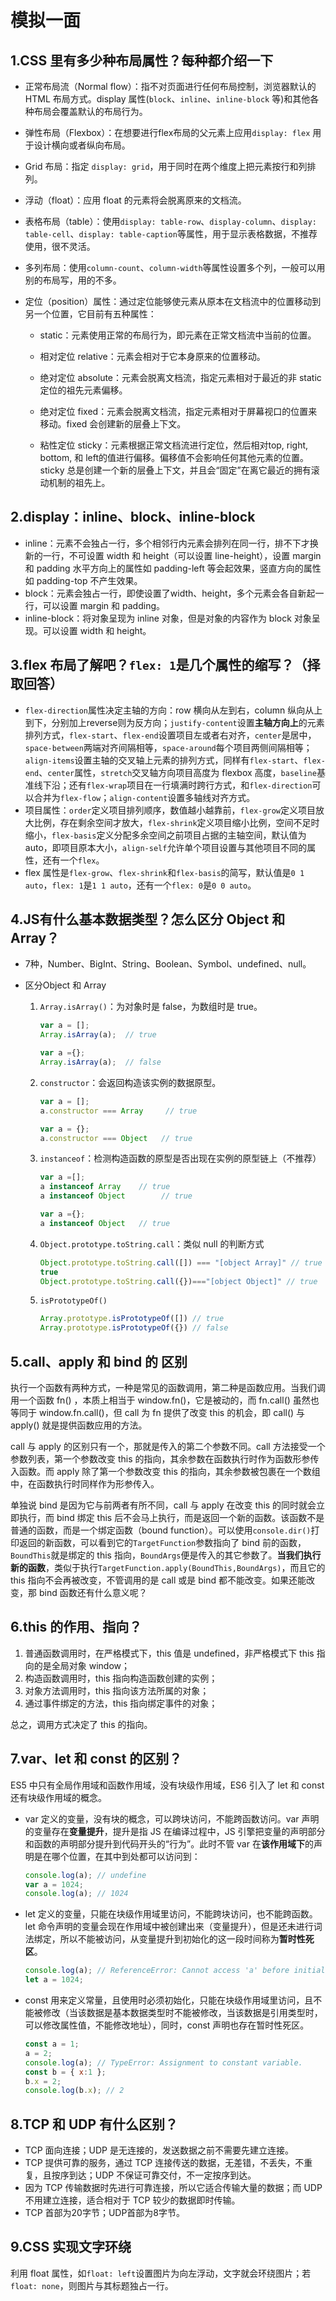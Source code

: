 # 模拟一面

## 1.CSS 里有多少种布局属性？每种都介绍一下

- 正常布局流（Normal flow）：指不对页面进行任何布局控制，浏览器默认的 HTML 布局方式。display 属性(`block`、`inline`、`inline-block` 等)和其他各种布局会覆盖默认的布局行为。

- 弹性布局（Flexbox）：在想要进行flex布局的父元素上应用`display: flex` 用于设计横向或者纵向布局。

- Grid 布局：指定 `display: grid`，用于同时在两个维度上把元素按行和列排列。

- 浮动（float）：应用 float 的元素将会脱离原来的文档流。

- 表格布局（table）：使用`display: table-row`、`display-column`、`display: table-cell`、`display: table-caption`等属性，用于显示表格数据，不推荐使用，很不灵活。

- 多列布局：使用`column-count`、`column-width`等属性设置多个列，一般可以用别的布局写，用的不多。

- 定位（position）属性：通过定位能够使元素从原本在文档流中的位置移动到另一个位置，它目前有五种属性：

  - static：元素使用正常的布局行为，即元素在正常文档流中当前的位置。
  - 相对定位 relative：元素会相对于它本身原来的位置移动。
  
  - 绝对定位 absolute：元素会脱离文档流，指定元素相对于最近的非 static 定位的祖先元素偏移。
  - 绝对定位 fixed：元素会脱离文档流，指定元素相对于屏幕视口的位置来移动。fixed 会创建新的层叠上下文。
  - 粘性定位 sticky：元素根据正常文档流进行定位，然后相对top, right, bottom, 和 left的值进行偏移。偏移值不会影响任何其他元素的位置。sticky 总是创建一个新的层叠上下文，并且会“固定”在离它最近的拥有滚动机制的祖先上。

## 2.display：inline、block、inline-block

- inline：元素不会独占一行，多个相邻行内元素会排列在同一行，排不下才换新的一行，不可设置 width 和 height（可以设置 line-height），设置 margin 和 padding 水平方向上的属性如 padding-left 等会起效果，竖直方向的属性如 padding-top 不产生效果。
- block：元素会独占一行，即使设置了width、height，多个元素会各自新起一行，可以设置 margin 和 padding。
- inline-block：将对象呈现为 inline 对象，但是对象的内容作为 block 对象呈现。可以设置 width 和 height。

## 3.flex 布局了解吧？`flex: 1`是几个属性的缩写？（择取回答）

- `flex-direction`属性决定主轴的方向：row 横向从左到右，column 纵向从上到下，分别加上reverse则为反方向；`justify-content`设置**主轴方向上**的元素排列方式，`flex-start`、`flex-end`设置项目左或者右对齐，`center`是居中，`space-between`两端对齐间隔相等，`space-around`每个项目两侧间隔相等；`align-items`设置主轴的交叉轴上元素的排列方式，同样有`flex-start`、`flex-end`、`center`属性，`stretch`交叉轴方向项目高度为 flexbox 高度，`baseline`基准线下沿；还有`flex-wrap`项目在一行填满时跨行方式，和`flex-direction`可以合并为`flex-flow`；`align-content`设置多轴线对齐方式。
- 项目属性：`order`定义项目排列顺序，数值越小越靠前，`flex-grow`定义项目放大比例，存在剩余空间才放大，`flex-shrink`定义项目缩小比例，空间不足时缩小，`flex-basis`定义分配多余空间之前项目占据的主轴空间，默认值为auto，即项目原本大小，`align-self`允许单个项目设置与其他项目不同的属性，还有一个`flex`。
- flex 属性是`flex-grow`、`flex-shrink`和`flex-basis`的简写，默认值是`0 1 auto`，`flex: 1`是`1 1 auto`，还有一个`flex: 0`是`0 0 auto`。

## 4.JS有什么基本数据类型？怎么区分 Object 和 Array？

- 7种，Number、BigInt、String、Boolean、Symbol、undefined、null。

- 区分Object 和 Array

  1. `Array.isArray()`：为对象时是 false，为数组时是 true。

     ``` javascript
     var a = [];
     Array.isArray(a);  // true
     
     var a ={};
     Array.isArray(a);  // false
     ```

  2. `constructor`：会返回构造该实例的数据原型。

     ``` javascript
     var a = [];
     a.constructor === Array     // true
     
     var a = {};
     a.constructor === Object   // true
     ```

  3. `instanceof`：检测构造函数的原型是否出现在实例的原型链上（不推荐）

     ``` javascript
     var a =[];
     a instanceof Array    // true
     a instanceof Object		// true
     
     var a ={};
     a instanceof Object   // true
     ```

  4. `Object.prototype.toString.call`：类似 null 的判断方式

     ``` javascript
     Object.prototype.toString.call([]) === "[object Array]" // true
     true
     Object.prototype.toString.call({})==="[object Object]" // true
     ```

  5. `isPrototypeOf()`

     ``` javascript
     Array.prototype.isPrototypeOf([]) // true
     Array.prototype.isPrototypeOf({}) // false
     ```

## 5.call、apply 和 bind 的 区别

执行一个函数有两种方式，一种是常见的函数调用，第二种是函数应用。当我们调用一个函数 fn() ，本质上相当于 window.fn()，它是被动的，而 fn.call() 虽然也等同于 window.fn.call()，但 call 为 fn 提供了改变 this 的机会，即 call() 与 apply() 就是提供函数应用的方法。

call 与 apply 的区别只有一个，那就是传入的第二个参数不同。call 方法接受一个参数列表，第一个参数改变 this 的指向，其余参数在函数执行时作为函数形参传入函数。而 apply 除了第一个参数改变 this 的指向，其余参数被包裹在一个数组中，在函数执行时同样作为形参传入。

单独说 bind 是因为它与前两者有所不同，call 与 apply 在改变 this 的同时就会立即执行，而 bind 绑定 this 后不会马上执行，而是返回一个新的函数。该函数不是普通的函数，而是一个绑定函数（bound function）。可以使用`console.dir()`打印返回的新函数，可以看到它的`TargetFunction`参数指向了 bind 前的函数，`BoundThis`就是绑定的 this 指向，`BoundArgs`便是传入的其它参数了。**当我们执行新的函数**，类似于执行`TargetFunction.apply(BoundThis,BoundArgs)`，而且它的 this 指向不会再被改变，不管调用的是 call 或是 bind 都不能改变。如果还能改变，那 bind 函数还有什么意义呢？

## 6.this 的作用、指向？

1. 普通函数调用时，在严格模式下，this 值是 undefined，非严格模式下 this 指向的是全局对象 window；
2. 构造函数调用时，this 指向构造函数创建的实例；
3. 对象方法调用时，this 指向该方法所属的对象；
4. 通过事件绑定的方法，this 指向绑定事件的对象；

总之，调用方式决定了 this 的指向。

## 7.var、let 和 const 的区别？

ES5 中只有全局作用域和函数作用域，没有块级作用域，ES6 引入了 let 和 const 还有块级作用域的概念。

- var 定义的变量，没有块的概念，可以跨块访问，不能跨函数访问。var 声明的变量存在**变量提升**，提升是指 JS 在编译过程中，JS 引擎把变量的声明部分和函数的声明部分提升到代码开头的“行为”。此时不管 var 在**该作用域下**的声明是在哪个位置，在其中到处都可以访问到：

  ``` javascript
  console.log(a); // undefine
  var a = 1024;
  console.log(a); // 1024
  ```

- let 定义的变量，只能在块级作用域里访问，不能跨块访问，也不能跨函数。let 命令声明的变量会现在作用域中被创建出来（变量提升），但是还未进行词法绑定，所以不能被访问，从变量提升到初始化的这一段时间称为**暂时性死区**。

  ``` javascript
  console.log(a); // ReferenceError: Cannot access 'a' before initialization
  let a = 1024;
  ```

- const 用来定义常量，且使用时必须初始化，只能在块级作用域里访问，且不能被修改（当该数据是基本数据类型时不能被修改，当该数据是引用类型时，可以修改属性值，不能修改地址），同时，const 声明也存在暂时性死区。

  ``` javascript
  const a = 1;
  a = 2;
  console.log(a); // TypeError: Assignment to constant variable.
  const b = { x:1 };
  b.x = 2;
  console.log(b.x); // 2
  ```

## 8.TCP 和 UDP 有什么区别？

- TCP 面向连接；UDP 是无连接的，发送数据之前不需要先建立连接。
- TCP 提供可靠的服务，通过 TCP 连接传送的数据，无差错，不丢失，不重复，且按序到达；UDP 不保证可靠交付，不一定按序到达。
- 因为 TCP 传输数据时先进行可靠连接，所以它适合传输大量的数据；而 UDP 不用建立连接，适合相对于 TCP 较少的数据即时传输。
- TCP 首部为20字节；UDP首部为8字节。

## 9.CSS 实现文字环绕

利用 float 属性，如`float: left`设置图片为向左浮动，文字就会环绕图片；若`float: none`，则图片与其标题独占一行。
